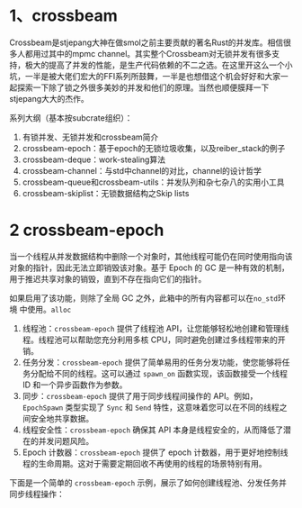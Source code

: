 # 1、crossbeam

Crossbeam是stjepang大神在做smol之前主要贡献的著名Rust的并发库。相信很多人都用过其中的mpmc channel。其实整个Crossbeam对无锁并发有很多支持，极大的提高了并发的性能，是生产代码依赖的不二之选。在这里开这么一个小坑，一半是被大佬们宏大的FFI系列所鼓舞，一半是也想借这个机会好好和大家一起探索一下除了锁之外很多美妙的并发和他们的原理。当然也顺便膜拜一下stjepang大大的杰作。

系列大纲（基本按subcrate组织）：

1. 有锁并发、无锁并发和crossbeam简介
2. crossbeam-epoch：基于epoch的无锁垃圾收集，以及reiber_stack的例子
3. crossbeam-deque：work-stealing算法
4. crossbeam-channel：与std中channel的对比，channel的设计哲学
5. crossbeam-queue和crossbeam-utils：并发队列和杂七杂八的实用小工具
6. crossbeam-skiplist：无锁数据结构之Skip lists



# 2 crossbeam-epoch

当一个线程从并发数据结构中删除一个对象时，其他线程可能仍在同时使用指向该对象的指针，因此无法立即销毁该对象。基于 Epoch 的 GC 是一种有效的机制，用于推迟共享对象的销毁，直到不存在指向它们的指针。

如果启用了该功能，则除了全局 GC 之外，此箱中的所有内容都可以在`no_std`环境 中使用。`alloc`

1. 线程池：`crossbeam-epoch` 提供了线程池 API，让您能够轻松地创建和管理线程。线程池可以帮助您充分利用多核 CPU，同时避免创建过多线程带来的开销。
2. 任务分发：`crossbeam-epoch` 提供了简单易用的任务分发功能，使您能够将任务分配给不同的线程。这可以通过 `spawn_on` 函数实现，该函数接受一个线程 ID 和一个异步函数作为参数。
3. 同步：`crossbeam-epoch` 提供了用于同步线程间操作的 API。例如，`EpochSpawn` 类型实现了 `Sync` 和 `Send` 特性，这意味着您可以在不同的线程之间安全地共享数据。
4. 线程安全性：`crossbeam-epoch` 确保其 API 本身是线程安全的，从而降低了潜在的并发问题风险。
5. Epoch 计数器：`crossbeam-epoch` 提供了 epoch 计数器，用于更好地控制线程的生命周期。这对于需要定期回收不再使用的线程的场景特别有用。

下面是一个简单的 `crossbeam-epoch` 示例，展示了如何创建线程池、分发任务并同步线程操作：

```
```

